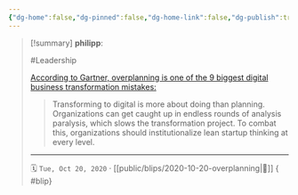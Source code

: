 ```yaml
---
{"dg-home":false,"dg-pinned":false,"dg-home-link":false,"dg-publish":true,"tags":["dgblip"],"created-date":"2020-10-20T00:00:00","disabled rules":["yaml-title","yaml-title-alias","file-name-heading"],"title":"philipp @ 2020-10-20","dg-permalink":"2020/10/20/overplanning/","updated-date":"2025-04-30T22:27:35","dg-path":"blips/2020-10-20-overplanning.md","permalink":"/2020/10/20/overplanning/","dgPassFrontmatter":true}
---
```


> [!summary] **philipp**:
>
> #Leadership
>
> [According to Gartner, overplanning is one of the 9 biggest digital business transformation mistakes:](https://www.gartner.com/smarterwithgartner/avoid-these-9-corporate-digital-business-transformation-mistakes/?_lrsc=5da4bc36-8b83-4140-8388-95bb827aa2dd)
>
> > Transforming to digital is more about doing than planning. Organizations can
> > get caught up in endless rounds of analysis paralysis, which slows the
> > transformation project. To combat this, organizations should institutionalize
> > lean startup thinking at every level.
> - - -
>
> 🗓️ `Tue, Oct 20, 2020` · [[public/blips/2020-10-20-overplanning\|🔗]]
{ #blip}

